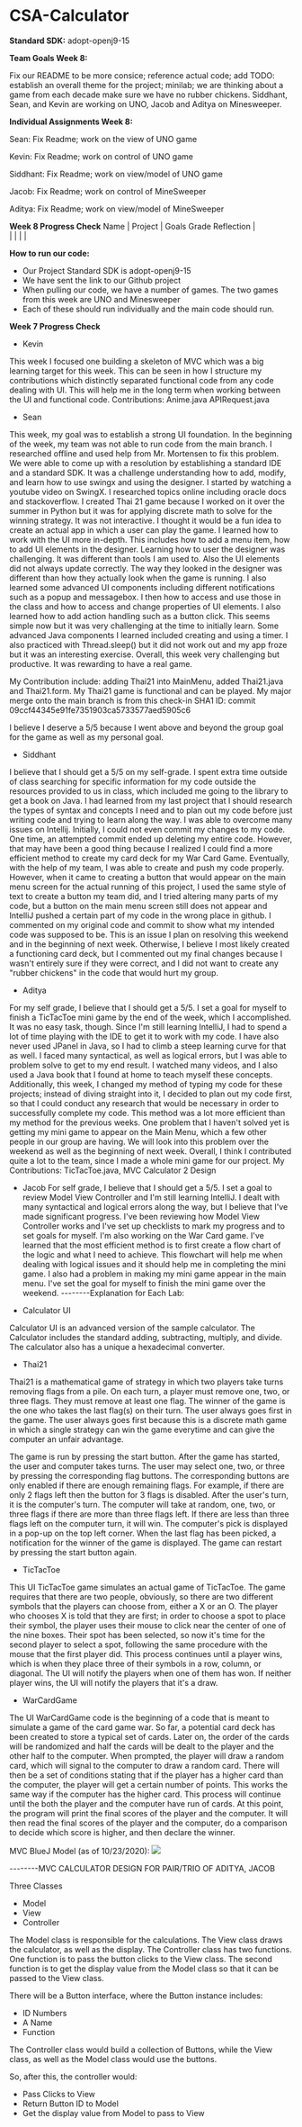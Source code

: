 # CSA-Calculator

**Standard SDK:** adopt-openj9-15

**Team Goals Week 8:**

Fix our README to be more consice; reference actual code; add TODO:
establish an overall theme for the project; minilab; we are thinking about a game from each decade
make sure we have no rubber chickens. Siddhant, Sean, and Kevin are working on UNO, Jacob and Aditya on Minesweeper.

**Individual Assignments Week 8:**

Sean: Fix Readme; work on the view of UNO game

Kevin: Fix Readme; work on control of UNO game

Siddhant: Fix Readme; work on view/model of UNO game

Jacob: Fix Readme; work on control of MineSweeper

Aditya: Fix Readme; work on view/model of MineSweeper

**Week 8 Progress Check**
Name   |  Project | Goals   Grade   Reflection
                  |   
                  |
                  |
                |
       |
   




**How to run our code:**
- Our Project Standard SDK is adopt-openj9-15
- We have sent the link to our Github project
- When pulling our code, we have a number of games. The two games from this week are UNO and Minesweeper
- Each of these should run individually and the main code should run.



**Week 7 Progress Check**

- Kevin

This week I focused one building a skeleton of MVC which was a big learning target for this week. This can be seen in how I structure my contributions which distinctly separated functional code from any code dealing with UI. This will help me in the long term when working between the UI and functional code.
Contributions:
Anime.java
APIRequest.java

- Sean

 This week, my goal was to establish a strong UI foundation. In the beginning of the week, my team was not able to run code from the main branch. I researched offline and used help from Mr. Mortensen to fix this problem. We were able to come up with a resolution by establishing a standard IDE and a standard SDK. It was a challenge understanding how to add, modify, and learn how to use swingx and using the designer. I started by watching a youtube video on SwingX. I researched topics online including oracle docs and stackoverflow. I created Thai 21 game because I worked on it over the summer in Python but it was for applying discrete math to solve for the winning strategy. It was not interactive. I thought it would be a fun idea to create an actual app in which a user can play the game. I learned how to work with the UI more in-depth. This includes how to add a menu item, how to add UI elements in the designer. Learning how to user the designer was challenging. It was different than tools I am used to. Also the UI elements did not always update correctly. The way they looked in the designer was different than how they actually look when the game is running. I also learned some advanced UI components including different notifications such as a popup and messagebox. I then how to access and use those in the class and how to access and change properties of UI elements. I also learned how to add action handling such as a button click. This seems simple now but it was very challenging at the time to initially learn. Some advanced Java components I learned included creating and using a timer. I also practiced with Thread.sleep() but it did not work out and my app froze but it was an interesting exercise. Overall, this week very challenging but productive. It was rewarding to have a real game. 
 
 My Contribution include: adding Thai21 into MainMenu, added Thai21.java and Thai21.form. My Thai21 game is functional and can be played. My major merge onto the main branch is from this check-in SHA1 ID: commit 09ccf44345e91fe7351903ca5733577aed5905c6
 
 I believe I deserve a 5/5 because I went above and beyond the group goal for the game as well as my personal goal. 


- Siddhant

I believe that I should get a 5/5 on my self-grade. I spent extra time outside of class searching for specific information for my code outside the resources provided to us in class, which included me going to the library to get a book on Java. I had learned from my last project that I should research the types of syntax and concepts I need and to plan out my code before just writing code and trying to learn along the way. I was able to overcome many issues on Intellij. Initially, I could not even commit my changes to my code. One time, an attempted commit ended up deleting my entire code. However, that may have been a good thing because I realized I could find a more efficient method to create my card deck for my War Card Game. Eventually, with the help of my team, I was able to create and push my code properly. However, when it came to creating a button that would appear on the main menu screen for the actual running of this project, I used the same style of text to create a button my team did, and I tried altering many parts of my code, but a button on the main menu screen still does not appear and IntelliJ pushed a certain part of my code in the wrong place in github. I commented on my original code and commit to show what my intended code was supposed to be. This is an issue I plan on resolving this weekend and in the beginning of next week. Otherwise, I believe I most likely created a functioning card deck, but I commented out my final changes because I wasn't entirely sure if they were correct, and I did not want to create any "rubber chickens" in the code that would hurt my group.  

- Aditya

For my self grade, I believe that I should get a 5/5. I set a goal for myself to finish a TicTacToe mini game by the end of the week, which I accomplished. It was no easy task, though. Since I'm still learning IntelliJ, I had to spend a lot of time playing with the IDE to get it to work with my code. I have also never used JPanel in Java, so I had to climb a steep learning curve for that as well. I faced many syntactical, as well as logical errors, but I was able to problem solve to get to my end result. I watched many videos, and I also used a Java book that I found at home to teach myself these concepts. Additionally, this week, I changed my method of typing my code for these projects; instead of diving straight into it, I decided to plan out my code first, so that I could conduct any research that would be necessary in order to successfully complete my code. This method was a lot more efficient than my method for the previous weeks. One problem that I haven't solved yet is getting my mini game to appear on the Main Menu, which a few other people in our group are having. We will look into this problem over the weekend as well as the beginning of next week. Overall, I think I contributed quite a lot to the team, since I made a whole mini game for our project.
My Contributions: TicTacToe.java, MVC Calculator 2 Design
- Jacob
For self grade, I believe that I should get a 5/5. I set a goal to review Model View Controller and I'm still learning IntelliJ. I dealt with many syntactical and logical errors along the way, but I believe that I've made significant progress. I've been reviewing how Model View Controller works and I've set up checklists to mark my progress and to set goals for myself. I'm also working on the War Card game. I've learned that the most efficient method is to first create a flow chart of the logic and what I need to achieve. This flowchart will help me when dealing with logical issues and it should help me in completing the mini game. I also had a problem in making my mini game appear in the main menu. I've set the goal for myself to finish the mini game over the weekend. 
--------Explanation for Each Lab:

- Calculator UI

Calculator UI is an advanced version of the sample calculator. The Calculator includes the standard adding, subtracting, multiply, and divide. The calculator also has a unique a hexadecimal converter. 

- Thai21

Thai21 is a mathematical game of strategy in which two players take turns removing flags from a pile. On each turn, a player must remove one, two, or three flags. They must remove at least one flag. The winner of the game is the one who takes the last flag(s) on their turn. The user always goes first in the game. The user always goes first because this is a discrete math game in which a single strategy can win the game everytime and can give the computer an unfair advantage.

The game is run by pressing the start button. After the game has started, the user and computer takes turns. The user may select one, two, or three by pressing the corresponding flag buttons. The corresponding buttons are only enabled if there are enough remaining flags. For example, if there are only 2 flags left then the button for 3 flags is disabled. After the user's turn, it is the computer's turn. The computer will take at random, one, two, or three flags if there are more than three flags left. If there are less than three flags left on the computer turn, it will win. The computer's pick is displayed in a pop-up on the top left corner. When the last flag has been picked, a notification for the winner of the game is displayed.
The game can restart by pressing the start button again.

- TicTacToe

This UI TicTacToe game simulates an actual game of TicTacToe. The game requires that there are two people, obviously, so there are two different symbols that the players can choose from, either a X or an O. The player who chooses X is told that they are first; in order to choose a spot to place their symbol, the player uses their mouse to click near the center of one of the nine boxes. Their spot has been selected, so now it's time for the second player to select a spot, following the same procedure with the mouse that the first player did. This process continues until a player wins, which is when they place three of their symbols in a row, column, or diagonal. The UI will notify the players when one of them has won. If neither player wins, the UI will notify the players that it's a draw.

- WarCardGame

The UI WarCardGame code is the beginning of a code that is meant to simulate a game of the card game war. So far, a potential card deck has been created to store a typical set of cards. Later on, the order of the cards will be randomized and half the cards will be dealt to the player and the other half to the computer. When prompted, the player will draw a random card, which will signal to the computer to draw a random card. There will then be a set of conditions stating that if the player has a higher card than the computer, the player will get a certain number of points. This works the same way if the computer has the higher card. This process will continue until the both the player and the computer have run of cards. At this point, the program will print the final scores of the player and the computer. It will then read the final scores of the player and the computer, do a comparison to decide which score is higher, and then declare the winner.

MVC BlueJ Model (as of 10/23/2020):
![](images/MVC.png)

--------MVC CALCULATOR DESIGN FOR PAIR/TRIO OF ADITYA, JACOB

Three Classes
- Model
- View
- Controller

The Model class is responsible for the calculations.
The View class draws the calculator, as well as the display.
The Controller class has two functions. One function is to pass the button clicks to the View class. The second function is to get the display value from the Model class so that it can be passed to the View class.

There will be a Button interface, where the Button instance includes:
- ID Numbers
- A Name
- Function

The Controller class would build a collection of Buttons, while the View class, as well as the Model class would use the buttons.

So, after this, the controller would:
- Pass Clicks to View
- Return Button ID to Model
- Get the display value from Model to pass to View




